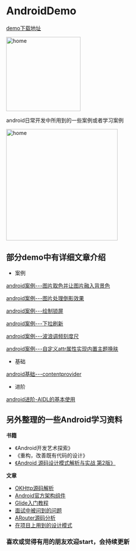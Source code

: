 AndroidDemo 
===
[demo下载地址](https://github.com/returntolife455/DemoList/raw/master/Demo.apk)

<img src="https://github.com/returntolife455/DemoList/blob/master/app/demo2DCode.png" width=200 alt="home">


android日常开发中所用到的一些案例或者学习案例

<img src="https://github.com/returntolife455/DemoList/blob/master/images/home.png" width=300 alt="home">


部分demo中有详细文章介绍
---

- 案例

[android案例---图片取色并让图片融入背景色](https://www.jianshu.com/p/d0c5402f1d2b)

[android案例---图片处理倒影效果](https://www.jianshu.com/p/cfe20bcfb71c)

[android案例---绘制锁屏](https://www.jianshu.com/p/8f81e0734ce1)

[android案例---下拉刷新](https://www.jianshu.com/p/6d79af6ac3af)

[android案例---波浪调频刻度尺](https://www.jianshu.com/p/5751c34f343d)

[android案例---自定义attr属性实现内置主题换肤](https://www.jianshu.com/p/1688fd4add0b)

- 基础

[android基础---contentprovider](https://www.jianshu.com/p/d1ca6689cbd8)

- 进阶

[android进阶-AIDL的基本使用](https://www.jianshu.com/p/5043a1a69269)




另外整理的一些Android学习资料
---
**书籍**
- 《Android开发艺术探索》
- 《重构，改善既有代码的设计》
- [《Android 源码设计模式解析与实战 第2版》](http://product.dangdang.com/25102876.html)

**文章**
- [OKHttp源码解析](https://www.jianshu.com/p/82f74db14a18)
- [Android官方架构组件](https://www.jianshu.com/p/b1208012b268)
- [Glide入门教程](https://www.jianshu.com/p/7610bdbbad17)
- [面试中被问到的问题](https://github.com/returntolife455/DemoList/blob/master/StudyNotes/%E9%81%87%E5%88%B0%E7%9A%84%E9%9D%A2%E8%AF%95%E9%97%AE%E9%A2%98.md)
- [ARouter源码分析](https://github.com/returntolife455/DemoList/blob/master/StudyNotes/ARouter%E6%BA%90%E7%A0%81%E8%A7%A3%E6%9E%90.md)
- [在项目上用到的设计模式](https://github.com/returntolife455/DemoList/blob/master/StudyNotes/%E5%9C%A8%E9%A1%B9%E7%9B%AE%E4%B8%8A%E7%94%A8%E5%88%B0%E7%9A%84%E8%AE%BE%E8%AE%A1%E6%A8%A1%E5%BC%8F.md)

### 喜欢或觉得有用的朋友欢迎start，会持续更新
